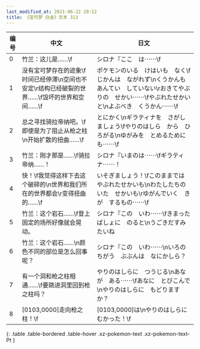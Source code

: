 ```yaml
---
last_modified_at: 2021-06-22 20:12
title: 《宝可梦 白金》文本 313
---
```

| 编号 | 中文 | 日文 |
| ---- | ---- | ---- |
| 0 | 竹兰：这儿是……\f | シロナ『ここ　は⋯⋯\f |
| 1 | 没有宝可梦存在的迹象\f时间已经停滞\n空间也不安定\r结构已经破裂的世界……\f毁坏的世界和空间……\f | ポケモンのいる　けはいも　なく\fじかんは　ながれず\nくうかんも　あんてい　していない\rおきてやぶりの　せかい⋯⋯\fやぶれたせかい　と\nよぶべき　くうかん⋯⋯\f |
| 2 | 总之寻找骑拉帝纳吧。\f即使是为了阻止从枪之柱\n开始扩散的扭曲……\f | とにかく\nギラティナを　さがしましょう\fやりのはしら　から　ひろがる\nゆがみを　とめるためにも⋯⋯\f |
| 3 | 竹兰：刚才那是……\f骑拉帝纳……！ | シロナ『いまのは⋯⋯\fギラティナ⋯⋯！ |
| 4 | 快！\f我觉得这样下去这个破碎的\n世界和我们所在的世界都会\r变得扭曲的……\f | いそぎましょう！\fこのままでは　やぶれたせかいも\nわたしたちの　いた　せかいも\rゆがんでいく　きが　するもの⋯⋯\f |
| 5 | 竹兰：这个岩石……\f登上固定的场所好像就会晃动。 | シロナ『この　いわ⋯⋯\fきまった　ばしょに　のると\nうごきだすみたいね |
| 6 | 竹兰：这个岩石……\n颜色不同的部位是怎么回事呢？ | シロナ『この　いわ⋯⋯\nいろのちがう　ぶぶんは　なにかしら？ |
| 7 | 有一个洞和枪之柱相通……\f要跳进洞里回到枪之柱吗？ | やりのはしらに　つうじる\nあなが　ある⋯⋯\fあなに　とびこんで\nやりのはしらに　もどりますか？ |
| 8 | [0103,0000]走向枪之柱！\f | [0103,0000]は\nやりのはしらに　むかった！\f |
{: .table .table-bordered .table-hover .xz-pokemon-text .xz-pokemon-text-Pt }